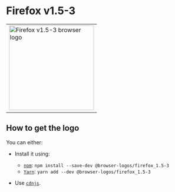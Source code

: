 Firefox v1.5-3
==============

<!-- markdownlint-disable line-length no-inline-html -->
<table>
    <tr height=240>
        <td>
            <a href="https://github.com/alrra/browser-logos/tree/a66925016b1c4e5c0d5947b84144942322c01f3d/src/archive/firefox_1.5-3">
                <img width=230 src="https://raw.githubusercontent.com/alrra/browser-logos/a66925016b1c4e5c0d5947b84144942322c01f3d/src/archive/firefox_1.5-3/firefox_1.5-3.svg?sanitize=true" alt="Firefox v1.5-3 browser logo">
            </a>
        </td>
    </tr>
</table>
<!-- markdownlint-enable line-length no-inline-html -->

How to get the logo
-------------------

You can either:

* Install it using:

  * [`npm`][npm]: `npm install --save-dev @browser-logos/firefox_1.5-3`
  * [`Yarn`][yarn]: `yarn add --dev @browser-logos/firefox_1.5-3`

* Use [`cdnjs`][cdnjs].

<!-- Link labels: -->

[cdnjs]: https://cdnjs.com/libraries/browser-logos
[npm]: https://www.npmjs.com/
[yarn]: https://yarnpkg.com/

